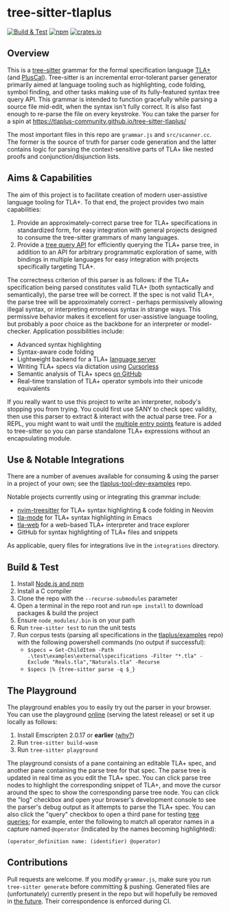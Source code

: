 # tree-sitter-tlaplus
[![Build & Test](https://github.com/tlaplus-community/tree-sitter-tlaplus/actions/workflows/ci.yml/badge.svg)](https://github.com/tlaplus-community/tree-sitter-tlaplus/actions/workflows/ci.yml)
[![npm](https://img.shields.io/npm/v/@tlaplus/tree-sitter-tlaplus.svg)](https://www.npmjs.com/package/@tlaplus/tree-sitter-tlaplus)
[![crates.io](https://img.shields.io/crates/v/tree-sitter-tlaplus.svg)](https://crates.io/crates/tree-sitter-tlaplus)

## Overview
This is a [tree-sitter](https://tree-sitter.github.io/tree-sitter/) grammar for the formal specification language [TLA+](https://en.wikipedia.org/wiki/TLA%2B) (and [PlusCal](https://en.wikipedia.org/wiki/PlusCal)).
Tree-sitter is an incremental error-tolerant parser generator primarily aimed at language tooling such as highlighting, code folding, symbol finding, and other tasks making use of its fully-featured syntax tree query API.
This grammar is intended to function gracefully while parsing a source file mid-edit, when the syntax isn't fully correct.
It is also fast enough to re-parse the file on every keystroke.
You can take the parser for a spin at https://tlaplus-community.github.io/tree-sitter-tlaplus/

The most important files in this repo are `grammar.js` and `src/scanner.cc`.
The former is the source of truth for parser code generation and the latter contains logic for parsing the context-sensitive parts of TLA+ like nested proofs and conjunction/disjunction lists.

## Aims & Capabilities
The aim of this project is to facilitate creation of modern user-assistive language tooling for TLA+.
To that end, the project provides two main capabilities:
1. Provide an approximately-correct parse tree for TLA+ specifications in standardized form, for easy integration with general projects designed to consume the tree-sitter grammars of many languages.
1. Provide a [tree query API](https://tree-sitter.github.io/tree-sitter/using-parsers#pattern-matching-with-queries) for efficiently querying the TLA+ parse tree, in addition to an API for arbitrary programmatic exploration of same, with bindings in multiple languages for easy integration with projects specifically targeting TLA+.

The correctness criterion of this parser is as follows: if the TLA+ specification being parsed constitutes valid TLA+ (both syntactically and semantically), the parse tree will be correct.
If the spec is not valid TLA+, the parse tree will be approximately correct - perhaps permissively allowing illegal syntax, or interpreting erroneous syntax in strange ways.
This permissive behavior makes it excellent for user-assistive language tooling, but probably a poor choice as the backbone for an interpreter or model-checker.
Application possibilities include:
 * Advanced syntax highlighting
 * Syntax-aware code folding
 * Lightweight backend for a TLA+ [language server](https://microsoft.github.io/language-server-protocol/)
 * Writing TLA+ specs via dictation using [Cursorless](https://github.com/pokey/cursorless-vscode)
 * Semantic analysis of TLA+ specs [on GitHub](https://github.com/github/semantic)
 * Real-time translation of TLA+ operator symbols into their unicode equivalents

If you really want to use this project to write an interpreter, nobody's stopping you from trying.
You could first use SANY to check spec validity, then use this parser to extract & interact with the actual parse tree.
For a REPL, you might want to wait until the [multiple entry points](https://github.com/tree-sitter/tree-sitter/issues/870) feature is added to tree-sitter so you can parse standalone TLA+ expressions without an encapsulating module.

## Use & Notable Integrations
There are a number of avenues available for consuming & using the parser in a project of your own; see the [tlaplus-tool-dev-examples](https://github.com/tlaplus-community/tlaplus-tool-dev-examples) repo.

Notable projects currently using or integrating this grammar include:
 * [nvim-treesitter](https://github.com/nvim-treesitter/nvim-treesitter) for TLA+ syntax highlighting & code folding in Neovim
 * [tla-mode](https://github.com/carlthuringer/tla-mode) for TLA+ syntax highlighting in Emacs
 * [tla-web](https://github.com/will62794/tla-web) for a web-based TLA+ interpreter and trace explorer
 * GitHub for syntax highlighting of TLA+ files and snippets

As applicable, query files for integrations live in the `integrations` directory.

## Build & Test
1. Install [Node.js and npm](https://docs.npmjs.com/downloading-and-installing-node-js-and-npm)
1. Install a C compiler
1. Clone the repo with the `--recurse-submodules` parameter
1. Open a terminal in the repo root and run `npm install` to download packages & build the project
1. Ensure `node_modules/.bin` is on your path
1. Run `tree-sitter test` to run the unit tests
1. Run corpus tests (parsing all specifications in the [tlaplus/examples](https://github.com/tlaplus/examples) repo) with the following powershell commands (no output if successful):
   - `$specs = Get-ChildItem -Path .\test\examples\external\specifications -Filter "*.tla" -Exclude "Reals.tla","Naturals.tla" -Recurse`
   - `$specs |% {tree-sitter parse -q $_}`

## The Playground
The playground enables you to easily try out the parser in your browser.
You can use the playground [online](https://tlaplus-community.github.io/tree-sitter-tlaplus/) (serving the latest release) or set it up locally as follows:
1. Install Emscripten 2.0.17 or **earlier** ([why?](https://github.com/tree-sitter/tree-sitter/issues/1098#issuecomment-842326203))
1. Run `tree-sitter build-wasm`
1. Run `tree-sitter playground`

The playground consists of a pane containing an editable TLA+ spec, and another pane containing the parse tree for that spec.
The parse tree is updated in real time as you edit the TLA+ spec.
You can click parse tree nodes to highlight the corresponding snippet of TLA+, and move the cursor around the spec to show the corresponding parse tree node.
You can click the "log" checkbox and open your browser's development console to see the parser's debug output as it attempts to parse the TLA+ spec.
You can also click the "query" checkbox to open a third pane for testing [tree queries](https://tree-sitter.github.io/tree-sitter/using-parsers#pattern-matching-with-queries); for example, enter the following to match all operator names in a capture named `@operator` (indicated by the names becoming highlighted):
```
(operator_definition name: (identifier) @operator)
```

## Contributions
Pull requests are welcome. If you modify `grammar.js`, make sure you run `tree-sitter generate` before committing & pushing.
Generated files are (unfortunately) currently present in the repo but will hopefully be removed in [the future](https://github.com/tree-sitter/tree-sitter/discussions/1243).
Their correspondence is enforced during CI.
